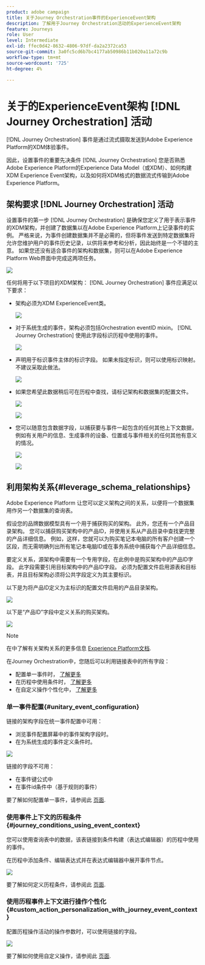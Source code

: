 ```yaml
---
product: adobe campaign
title: 关于Journey Orchestration事件的ExperienceEvent架构
description: 了解用于Journey Orchestration活动的ExperienceEvent架构
feature: Journeys
role: User
level: Intermediate
exl-id: ffec0d42-8632-4806-97df-da2a2372ca53
source-git-commit: 3a0fc5cd6b7bc4177ab50986b11b020a11a72c9b
workflow-type: tm+mt
source-wordcount: '725'
ht-degree: 4%

---
```


# 关于的ExperienceEvent架构 [!DNL Journey Orchestration] 活动

[!DNL Journey Orchestration] 事件是通过流式摄取发送到Adobe Experience Platform的XDM体验事件。

因此，设置事件的重要先决条件 [!DNL Journey Orchestration] 您是否熟悉Adobe Experience Platform的Experience Data Model（或XDM）、如何构建XDM Experience Event架构，以及如何将XDM格式的数据流式传输到Adobe Experience Platform。

## 架构要求 [!DNL Journey Orchestration] 活动

设置事件的第一步 [!DNL Journey Orchestration] 是确保您定义了用于表示事件的XDM架构，并创建了数据集以在Adobe Experience Platform上记录事件的实例。 严格来说，为事件创建数据集并不是必需的，但将事件发送到特定数据集将允许您维护用户的事件历史记录，以供将来参考和分析，因此始终是一个不错的主意。 如果您还没有适合事件的架构和数据集，则可以在Adobe Experience Platform Web界面中完成这两项任务。

![](../assets/schema1.png)

任何将用于以下项目的XDM架构： [!DNL Journey Orchestration] 事件应满足以下要求：

* 架构必须为XDM ExperienceEvent类。

  ![](../assets/schema2.png)

* 对于系统生成的事件，架构必须包括Orchestration eventID mixin。 [!DNL Journey Orchestration] 使用此字段标识历程中使用的事件。

  ![](../assets/schema3.png)

* 声明用于标识事件主体的标识字段。 如果未指定标识，则可以使用标识映射。 不建议采取此做法。

  ![](../assets/schema4.png)

* 如果您希望此数据稍后可在历程中查找，请标记架构和数据集的配置文件。

  ![](../assets/schema5.png)

  ![](../assets/schema6.png)

* 您可以随意包含数据字段，以捕获要与事件一起包含的任何其他上下文数据，例如有关用户的信息、生成事件的设备、位置或与事件相关的任何其他有意义的情况。

  ![](../assets/schema7.png)

  ![](../assets/schema8.png)

## 利用架构关系{#leverage_schema_relationships}

Adobe Experience Platform 让您可以定义架构之间的关系，以便将一个数据集用作另一个数据集的查询表。

假设您的品牌数据模型具有一个用于捕获购买的架构。 此外，您还有一个产品目录架构。 您可以捕获购买架构中的产品ID，并使用关系从产品目录中查找更完整的产品详细信息。 例如，这样，您就可以为购买笔记本电脑的所有客户创建一个区段，而无需明确列出所有笔记本电脑ID或在事务系统中捕获每个产品详细信息。

要定义关系，源架构中需要有一个专用字段，在此例中是购买架构中的产品ID字段。 此字段需要引用目标架构中的产品ID字段。 必须为配置文件启用源表和目标表，并且目标架构必须将公共字段定义为其主要标识。

以下是为将产品ID定义为主标识的配置文件启用的产品目录架构。

![](../assets/schema9.png)

以下是“产品ID”字段中定义关系的购买架构。

![](../assets/schema10.png)

>[!NOTE]
>
>在中了解有关架构关系的更多信息 [Experience Platform文档](https://experienceleague.adobe.com/docs/platform-learn/tutorials/schemas/configure-relationships-between-schemas.html?lang=en).

在Journey Orchestration中，您随后可以利用链接表中的所有字段：

* 配置单一事件时， [了解更多](../event/experience-event-schema.md#unitary_event_configuration)
* 在历程中使用条件时， [了解更多](../event/experience-event-schema.md#journey_conditions_using_event_context)
* 在自定义操作个性化中， [了解更多](../event/experience-event-schema.md#custom_action_personalization_with_journey_event_context)

### 单一事件配置{#unitary_event_configuration}

链接的架构字段在统一事件配置中可用：

* 浏览事件配置屏幕中的事件架构字段时。
* 在为系统生成的事件定义条件时。

![](../assets/schema11.png)

链接的字段不可用：

* 在事件键公式中
* 在事件id条件中（基于规则的事件）

要了解如何配置单一事件，请参阅此 [页面](../event/about-creating.md).

### 使用事件上下文的历程条件{#journey_conditions_using_event_context}

您可以使用查询表中的数据，该表链接到条件构建（表达式编辑器）的历程中使用的事件。

在历程中添加条件、编辑表达式并在表达式编辑器中展开事件节点。

![](../assets/schema12.png)

要了解如何定义历程条件，请参阅此 [页面](../building-journeys/condition-activity.md).

### 使用历程事件上下文进行操作个性化{#custom_action_personalization_with_journey_event_context}

配置历程操作活动的操作参数时，可以使用链接的字段。

![](../assets/schema13.png)

要了解如何使用自定义操作，请参阅此 [页面](../building-journeys/using-custom-actions.md).

